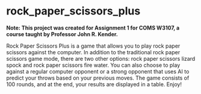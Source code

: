 # rock_paper_scissors_plus

**Note: This project was created for Assignment 1 for COMS W3107, a course taught by Professor John R. Kender.**

Rock Paper Scissors Plus is a game that allows you to play rock paper scissors against the computer. In addition to the traditional rock paper scissors game mode, there are two other options: rock paper scissors lizard spock and rock paper scissors fire water. You can also choose to play against a regular computer opponent or a strong opponent that uses AI to predict your throws based on your previous moves. The game consists of 100 rounds, and at the end, your results are displayed in a table. Enjoy!
